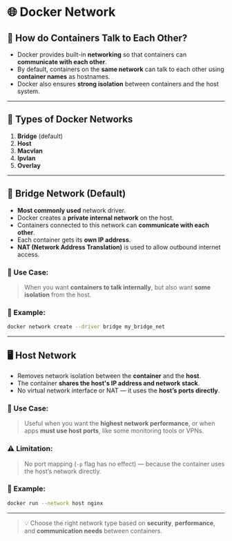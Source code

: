 # 🌐 Docker Network

## 🤔 How do Containers Talk to Each Other?

- Docker provides built-in **networking** so that containers can **communicate with each other**.
- By default, containers on the **same network** can talk to each other using **container names** as hostnames.
- Docker also ensures **strong isolation** between containers and the host system.

---

## 🔌 Types of Docker Networks

1. **Bridge** (default)
2. **Host**
3. **Macvlan**
4. **Ipvlan**
5. **Overlay**

---

## 🧱 Bridge Network (Default)

- **Most commonly used** network driver.
- Docker creates a **private internal network** on the host.
- Containers connected to this network can **communicate with each other**.
- Each container gets its **own IP address**.
- **NAT (Network Address Translation)** is used to allow outbound internet access.

### 🔹 Use Case:
> When you want **containers to talk internally**, but also want **some isolation** from the host.

### 🔧 Example:
```bash
docker network create --driver bridge my_bridge_net
```

---

## 🖥️ Host Network

- Removes network isolation between the **container** and the **host**.
- The container **shares the host's IP address and network stack**.
- No virtual network interface or NAT — it uses the **host’s ports directly**.

### 🔹 Use Case:
> Useful when you want the **highest network performance**, or when apps **must use host ports**, like some monitoring tools or VPNs.

### ⚠️ Limitation:
> No port mapping (`-p` flag has no effect) — because the container uses the host’s network directly.

### 🔧 Example:
```bash
docker run --network host nginx
```

---

> 💡 Choose the right network type based on **security**, **performance**, and **communication needs** between containers.
